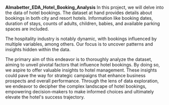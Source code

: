 **Almabetter_EDA_Hotel_Booking_Analysis**
In this project, we will delve into the data of hotel bookings. The dataset at hand provides details about bookings in both city and resort hotels. Information like booking dates, duration of stays, counts of adults, children, babies, and available parking spaces are included.

The hospitality industry is notably dynamic, with bookings influenced by multiple variables, among others. Our focus is to uncover patterns and insights hidden within the data.

The primary aim of this endeavor is to thoroughly analyze the dataset, aiming to unveil pivotal factors that influence hotel bookings. By doing so, we aspire to offer valuable insights to hotel management. These insights could pave the way for strategic campaigns that enhance business prospects and overall performance. Through the lens of data exploration, we endeavor to decipher the complex landscape of hotel bookings, empowering decision-makers to make informed choices and ultimately elevate the hotel's success trajectory.
